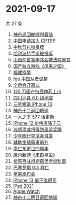 # 2021-09-17

共 27 条

<!-- BEGIN -->
<!-- 最后更新时间 Fri Sep 17 2021 16:15:12 GMT+0800 (China Standard Time) -->

1. [神舟返回舱顺利着陆](https://www.zhihu.com/search?q=神舟十二)
1. [中国申请加入 CPTPP](https://www.zhihu.com/search?q=cptpp)
1. [中秋节礼物推荐](https://www.zhihu.com/search?q=中秋节礼物)
1. [哈利波特手游被投诉](https://www.zhihu.com/search?q=哈利波特魔法觉醒)
1. [山西前首富李兆会被法院悬赏](https://www.zhihu.com/search?q=李兆会)
1. [国产独立游戏《风来之国》](https://www.zhihu.com/search?q=风来之国)
1. [福建疫情](https://www.zhihu.com/search?q=福建疫情)
1. [fgo 中国从者调整](https://www.zhihu.com/search?q=fgo)
1. [全运会开幕式](https://www.zhihu.com/search?q=全运会)
1. [120 万国产抗癌神药上市](https://www.zhihu.com/search?q=国产抗癌神药)
1. [四川泸县 6.0 级地震](https://www.zhihu.com/search?q=泸县)
1. [三星嘲讽 iPhone 13](https://www.zhihu.com/search?q=三星嘲讽iPhone)
1. [神舟十二返回地球](https://www.zhihu.com/search?q=神舟十二)
1. [一人之下 577 话更新](https://www.zhihu.com/search?q=一人之下)
1. [iPhone 12 价格直降千元](https://www.zhihu.com/search?q=iPhone12)
1. [苏炳添或将得到奥运奖牌](https://www.zhihu.com/search?q=苏炳添)
1. [少年歌行导演亲自答](https://www.zhihu.com/search?q=少年歌行)
1. [辅助生殖需求飙升](https://www.zhihu.com/search?q=辅助生殖技术)
1. [南仁东逝世四周年](https://www.zhihu.com/search?q=南仁东)
1. [鹰角新游《来自星尘》](https://www.zhihu.com/search?q=来自星尘)
1. [紫燕百味鸡橱窗里老鼠乱窜](https://www.zhihu.com/search?q=紫燕百味鸡)
1. [巴塞罗那 0:3 拜仁](https://www.zhihu.com/search?q=拜仁)
1. [苹果发布会](https://www.zhihu.com/search?q=苹果发布会)
1. [iPhone 13 值不值得买](https://www.zhihu.com/search?q=iphone13)
1. [iPad 2021](https://www.zhihu.com/search?q=ipad2021)
1. [Apple Watch](https://www.zhihu.com/search?q=appleWatch)
1. [神舟十二明日返回地球](https://www.zhihu.com/search?q=神舟十二)

<!-- END -->
